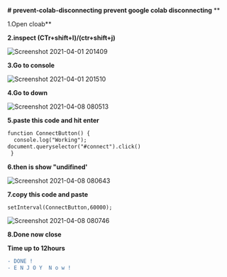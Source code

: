 
**# prevent-colab-disconnecting
prevent google colab disconnecting**
**

1.Open cloab**


**2.inspect (CTr+shift+l)/(ctr+shift+j)**

![Screenshot 2021-04-01 201409](https://user-images.githubusercontent.com/67457538/113390832-1e7d7e00-93b0-11eb-8cd3-6deb418ff7b8.png)


**3.Go to console**

![Screenshot 2021-04-01 201510](https://user-images.githubusercontent.com/67457538/113390930-4b319580-93b0-11eb-874a-8126be45ad96.png)

**4.Go to down**


![Screenshot 2021-04-08 080513](https://user-images.githubusercontent.com/67457538/113960141-a0065d80-9841-11eb-9b28-b02793b687cd.png)


**5.paste this code and hit enter**

```diff
function ConnectButton() {
  console.log("Working");
document.queryselector("#connect").click()
 }
```

**6.then is show "undifined'**

![Screenshot 2021-04-08 080643](https://user-images.githubusercontent.com/67457538/113960184-b44a5a80-9841-11eb-833c-10105d50736b.png)


**7.copy this code and paste**
```diff
setInterval(ConnectButton,60000);
```

![Screenshot 2021-04-08 080746](https://user-images.githubusercontent.com/67457538/113960216-c1674980-9841-11eb-8ef7-2d9b0166c47b.png)


**8.Done now close**

**Time up to 12hours**


```diff 
- DONE !
- E N J O Y  N o w !
```






